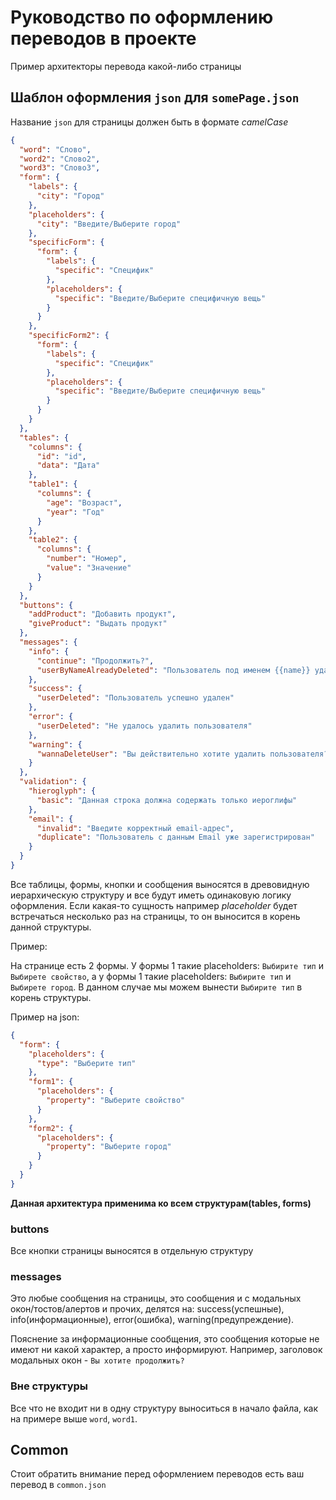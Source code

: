 # Руководство по оформлению переводов в проекте
Пример архитекторы перевода какой-либо страницы

## Шаблон оформления `json` для  `somePage.json`

Название `json` для страницы должен быть в формате _camelCase_

```json
{
  "word": "Слово",
  "word2": "Слово2",
  "word3": "Слово3",
  "form": {
    "labels": {
      "city": "Город"
    },
    "placeholders": {
      "city": "Введите/Выберите город"
    },
    "specificForm": {
      "form": {
        "labels": {
          "specific": "Специфик"
        },
        "placeholders": {
          "specific": "Введите/Выберите специфичную вещь"
        }
      }
    },
    "specificForm2": {
      "form": {
        "labels": {
          "specific": "Специфик"
        },
        "placeholders": {
          "specific": "Введите/Выберите специфичную вещь"
        }
      }
    }
  },
  "tables": {
    "columns": {
      "id": "id",
      "data": "Дата"
    },
    "table1": {
      "columns": {
        "age": "Возраст",
        "year": "Год"
      }
    },
    "table2": {
      "columns": {
        "number": "Номер",
        "value": "Значение"
      }
    }
  },
  "buttons": {
    "addProduct": "Добавить продукт",
    "giveProduct": "Выдать продукт"
  },
  "messages": {
    "info": {
      "continue": "Продолжить?",
      "userByNameAlreadyDeleted": "Пользователь под именем {{name}} удален"
    },
    "success": {
      "userDeleted": "Пользователь успешно удален"
    },
    "error": {
      "userDeleted": "Не удалось удалить пользователя"
    },
    "warning": {
      "wannaDeleteUser": "Вы действительно хотите удалить пользователя?"
    }
  },
  "validation": {
    "hieroglyph": {
      "basic": "Данная строка должна содержать только иероглифы"
    },
    "email": {
      "invalid": "Введите корректный email-адрес",
      "duplicate": "Пользователь с данным Email уже зарегистрирован"
    }
  }
}
```

Все таблицы, формы, кнопки и сообщения выносятся в древовидную иерархическую структуру и все будут иметь одинаковую логику оформления.
Если какая-то сущность например _placeholder_ будет встречаться несколько раз на страницы, то он выносится в корень данной структуры.

Пример:

На странице есть 2 формы. У формы 1 такие placeholders: `Выбирите тип` и `Выбирете свойство`, а у формы 1 такие placeholders: `Выбирите тип` и `Выбирете город`.
В данном случае мы можем вынести `Выбирите тип` в корень структуры.

Пример на json:

```json
{
  "form": {
    "placeholders": {
      "type": "Выберите тип"
    },
    "form1": {
      "placeholders": {
        "property": "Выберите свойство"
      }
    },
    "form2": {
      "placeholders": {
        "property": "Выберите город"
      }
    }
  }
}
```

__Данная архитектура применима ко всем структурам(tables, forms)__

### buttons

Все кнопки страницы выносятся в отдельную структуру 

### messages

Это любые сообщения на страницы, это сообщения и с модальных окон/тостов/алертов и прочих, 
делятся на: success(успешные), info(информационные), error(ошибка), warning(предупреждение).

Пояснение за информационные сообщения, это сообщения которые не имеют ни какой характер, а просто информируют.
Например, заголовок модальных окон - `Вы хотите продолжить?`

### Вне структуры

Все что не входит ни в одну структуру выноситься в начало файла, как на примере выше `word`, `word1`.

## Common 

Стоит обратить внимание перед оформлением переводов есть ваш перевод в `common.json`

